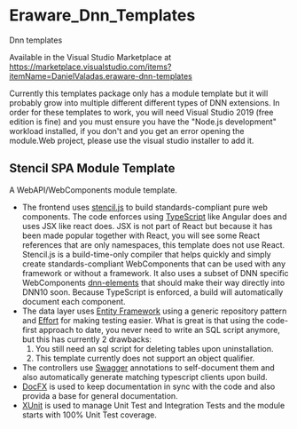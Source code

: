# Eraware_Dnn_Templates
Dnn templates

Available in the Visual Studio Marketplace at
https://marketplace.visualstudio.com/items?itemName=DanielValadas.eraware-dnn-templates

Currently this templates package only has a module template but it will probably grow into multiple different different types of DNN extensions.
In order for these templates to work, you will need Visual Studio 2019 (free edition is fine) and you must ensure you have the "Node.js development" workload installed, if you don't and you get an error opening the module.Web project, please use the visual studio installer to add it.

## Stencil SPA Module Template
A WebAPI/WebComponents module template.
- The frontend uses [stencil.js](https://stenciljs.com/) to build standards-compliant pure web components. The code enforces using [TypeScript](https://www.typescriptlang.org/) like Angular does and uses JSX like react does. JSX is not part of React but because it has been made popular together with React, you will see some React references that are only namespaces, this template does not use React. Stencil.js is a build-time-only compiler that helps quickly and simply create standards-compliant WebComponents that can be used with any framework or without a framework. It also uses a subset of DNN specific WebComponents [dnn-elements](https://www.npmjs.com/package/@eraware/dnn-elements) that should make their way directly into DNN10 soon. Because TypeScript is enforced, a build will automatically document each component.
- The data layer uses [Entity Framework](https://www.entityframeworktutorial.net/) using a generic repository pattern and [Effort](https://entityframework-effort.net/) for making testing easier. What is great is that using the code-first approach to date, you never need to write an SQL script anymore, but this has currently 2 drawbacks:
    1. You still need an sql script for deleting tables upon uninstallation.
    2. This template currently does not support an object qualifier.
- The controllers use [Swagger](https://swagger.io/) annotations to self-document them and also automatically generate matching typescript clients upon build.
- [DocFX](https://dotnet.github.io/docfx/) is used to keep documentation in sync with the code and also provida a base for general documentation.
- [XUnit](https://xunit.net/) is used to manage Unit Test and Integration Tests and the module starts with 100% Unit Test coverage.
